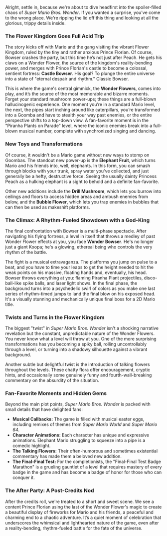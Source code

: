 Alright, settle in, because we're about to dive headfirst into the spoiler-filled chaos of *Super Mario Bros. Wonder*. If you wanted a surprise, you've come to the wrong place. We're ripping the lid off this thing and looking at all the glorious, trippy details inside.

### The Flower Kingdom Goes Full Acid Trip

The story kicks off with Mario and the gang visiting the vibrant Flower Kingdom, ruled by the tiny and rather anxious Prince Florian. Of course, Bowser crashes the party, but this time he’s not just after Peach. He gets his claws on a Wonder Flower, the source of the kingdom's reality-bending power, and merges with Prince Florian's castle to become a colossal, sentient fortress: **Castle Bowser**. His goal? To plunge the entire universe into a state of "eternal despair and rhythm." Classic Bowser.

This is where the game's central gimmick, the **Wonder Flowers**, comes into play, and it’s the source of the most memorable and bizarre moments. Forget your standard mushroom power-ups; these things are a full-blown hallucinogenic experience. One moment you’re in a standard Mario level, the next, the pipes start inching around like caterpillars, you’re transformed into a Goomba and have to stealth your way past enemies, or the entire perspective shifts to a top-down view. A fan-favorite moment is in the "Piranha Plants on Parade" level, where the iconic enemies break into a full-blown musical number, complete with synchronized singing and dancing.

### New Toys and Transformations

Of course, it wouldn't be a Mario game without new ways to stomp on Goombas. The standout new power-up is the **Elephant Fruit**, which turns Mario and his friends into, well, elephants. In this form, you can smash through blocks with your trunk, spray water you've collected, and just generally be a hefty, destructive force. Seeing the usually dainty Princess Peach as a hulking elephant is a sight to behold and a definite fan-favorite.

Other new additions include the **Drill Mushroom**, which lets you burrow into ceilings and floors to access hidden areas and ambush enemies from below, and the **Bubble Flower**, which lets you trap enemies in bubbles that can then be used as makeshift platforms.

### The Climax: A Rhythm-Fueled Showdown with a God-King

The final confrontation with Bowser is a multi-phase spectacle. After navigating his flying fortress, a level in itself that throws a medley of past Wonder Flower effects at you, you face **Wonder Bowser**. He's no longer just a giant Koopa; he's a glowing, ethereal being who controls the very rhythm of the battle.

The fight is a musical extravaganza. The platforms you jump on pulse to a beat, and you have to time your leaps to get the height needed to hit the weak points on his massive, floating hands and, eventually, his head. Bowser throws everything at you: flaming Piranha Plant projectiles, disco-ball-like spike balls, and laser light shows. In the final phase, the background turns into a psychedelic swirl of colors as you make one last series of rhythm-timed jumps to land the final blow on his exposed head. It's a visually stunning and mechanically unique final boss for a 2D Mario title.

### Twists and Turns in the Flower Kingdom

The biggest "twist" in *Super Mario Bros. Wonder* isn't a shocking narrative revelation but the constant, unpredictable nature of the Wonder Flowers. You never know what a level will throw at you. One of the more surprising transformations has you becoming a spiky ball, rolling uncontrollably through a level, or turning into a shadowy silhouette against a vibrant background.

Another subtle but delightful twist is the introduction of talking flowers throughout the levels. These chatty flora offer encouragement, cryptic hints, and occasionally some genuinely funny and fourth-wall-breaking commentary on the absurdity of the situation.

### Fan-Favorite Moments and Hidden Gems

Beyond the main plot points, *Super Mario Bros. Wonder* is packed with small details that have delighted fans:

* **Musical Callbacks:** The game is filled with musical easter eggs, including remixes of themes from *Super Mario World* and *Super Mario 64*.
* **Character Animations:** Each character has unique and expressive animations. Elephant Mario struggling to squeeze into a pipe is a comedic highlight.
* **The Talking Flowers:** Their often-humorous and sometimes existential commentary has made them a beloved new addition.
* **The Final-Final Test:** For the completionists, the "Final-Final Test Badge Marathon" is a grueling gauntlet of a level that requires mastery of every badge in the game and has become a badge of honor for those who can conquer it.

### The After Party: A Post-Credits Nod

After the credits roll, we're treated to a short and sweet scene. We see a content Prince Florian using the last of the Wonder Flower's magic to create a beautiful display of fireworks for Mario and his friends, a peaceful and charming end to a chaotic adventure. It’s a quiet moment of celebration that underscores the whimsical and lighthearted nature of the game, even after a reality-bending, rhythm-fueled battle for the fate of the universe.